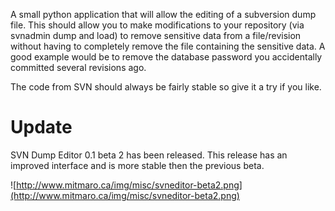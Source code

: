 A small python application that will allow the editing of a subversion dump file. This should allow you to make modifications to your repository (via svnadmin dump and load) to remove sensitive data from a file/revision without having to completely remove the file containing the sensitive data. A good example would be to remove the database password you accidentally committed several revisions ago.

The code from SVN should always be fairly stable so give it a try if you like.

# Update #
SVN Dump Editor 0.1 beta 2 has been released. This release has an improved interface and is more stable then the previous beta.

![http://www.mitmaro.ca/img/misc/svneditor-beta2.png](http://www.mitmaro.ca/img/misc/svneditor-beta2.png)